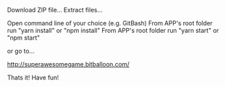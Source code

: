 
Download ZIP file...
Extract files...

Open command line of your choice (e.g. GitBash)
From APP's root folder run "yarn install" or "npm install"
From APP's root folder run "yarn start" or "npm start"

or go to...

http://superawesomegame.bitballoon.com/

Thats it!
Have fun!
